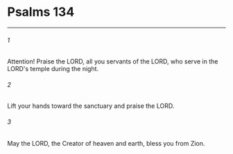 # Psalms 134
***



###### 1 
Attention! Praise the LORD, all you servants of the LORD, who serve in the LORD's temple during the night. 

###### 2 
Lift your hands toward the sanctuary and praise the LORD. 

###### 3 
May the LORD, the Creator of heaven and earth, bless you from Zion.
